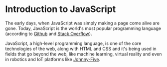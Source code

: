 # Introduction to JavaScript

The early days, when JavaScript was simply making a page come alive are gone.
Today, JavaScript is the world's most popular programming language (according to [Github](https://octoverse.github.com) and [Stack Overflow](https://insights.stackoverflow.com/survey/2019)).

JavaScript, a high-level programming language, is one of the core technologies of the web, along with HTML and CSS and it's being used in fields that go beyond the web, like machine learning, virtual reality and even in robotics and IoT platforms like [Johnny-Five](http://johnny-five.io).
